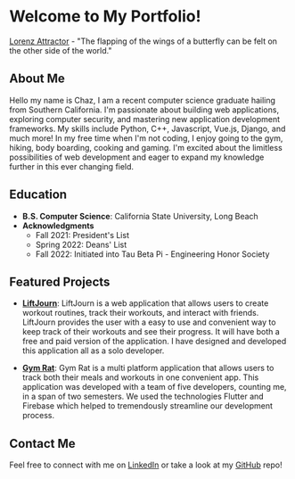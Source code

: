 # Welcome to My Portfolio!

<LorenzAttractor></LorenzAttractor>
[Lorenz Attractor](./lorenz.md) - "The flapping of the wings of a butterfly can be felt on the other side of the world." 

## About Me
Hello my name is Chaz, I am a recent computer science graduate hailing from Southern California. I'm passionate about building web applications, exploring computer security, and mastering new application development frameworks. My skills include Python, C++, Javascript, Vue.js, Django, and much more! In my free time when I'm not coding, I enjoy going to the gym, hiking, body boarding, cooking and gaming. I'm excited about the limitless possibilities of web development and eager to expand my knowledge further in this ever changing field.

## Education
- **B.S. Computer Science**: California State University, Long Beach
- **Acknowledgments**
    - Fall 2021: President's List
    - Spring 2022: Deans' List
    - Fall 2022: Initiated into Tau Beta Pi - Engineering Honor Society

## Featured Projects
- **[LiftJourn](./projects/liftjourn.md)**: LiftJourn is a web application that allows users to create workout routines, track their workouts, and interact with friends. LiftJourn provides the user with a easy to use and convenient way to keep track of their workouts and see their progress. It will have both a free and paid version of the application. I have designed and developed this application all as a solo developer.

- **[Gym Rat](./projects/gymrat.md)**: Gym Rat is a multi platform application that allows users to track both their meals and workouts in one convenient app. This application was developed with a team of five developers, counting me, in a span of two semesters. We used the technologies Flutter and Firebase which helped to tremendously streamline our development process.

## Contact Me
Feel free to connect with me on [LinkedIn](https://www.linkedin.com/in/chaz-arvizu-11816b2a2) or take a look at my [GitHub](https://github.com/ChazArvizu) repo!

<script setup>
import LorenzAttractor from '../../components/LorenzAttractor.vue'
</script>
